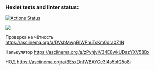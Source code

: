 ### Hexlet tests and linter status:
[![Actions Status](https://github.com/Roma1731/frontend-project-44/workflows/hexlet-check/badge.svg)](https://github.com/Roma1731/frontend-project-44/actions)


<a href="https://codeclimate.com/github/Roma1731/frontend-project-44/maintainability"><img src="https://api.codeclimate.com/v1/badges/de2a1a172810b654ad95/maintainability" /></a>

Проверка на чётность
https://asciinema.org/a/DVsbMwpBlWPhuTsKm0dra0Z1N

Калькулятор
https://asciinema.org/a/zPyhjvlV34E8wkUDazYXV58Bx

НОД
https://asciinema.org/a/BEsxDnfWBAYCe3I4s5bIQ5o8i
